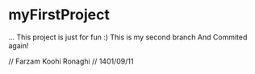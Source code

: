 # myFirstProject
...
This project is just for fun :)
This is my second branch
And Commited again!

// Farzam Koohi Ronaghi
// 1401/09/11
